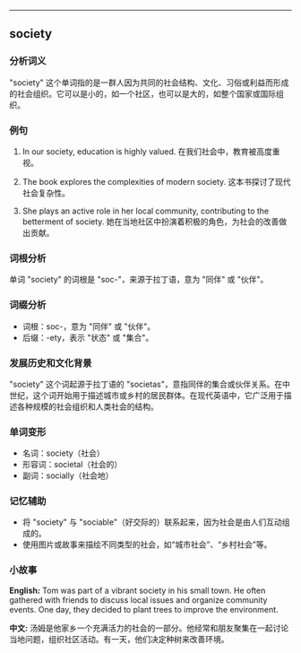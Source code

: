 
---------------
## society
### 分析词义
"society" 这个单词指的是一群人因为共同的社会结构、文化、习俗或利益而形成的社会组织。它可以是小的，如一个社区，也可以是大的，如整个国家或国际组织。

### 例句
1. In our society, education is highly valued.
   在我们社会中，教育被高度重视。

2. The book explores the complexities of modern society.
   这本书探讨了现代社会复杂性。

3. She plays an active role in her local community, contributing to the betterment of society.
   她在当地社区中扮演着积极的角色，为社会的改善做出贡献。

### 词根分析
单词 "society" 的词根是 "soc-"，来源于拉丁语，意为 "同伴" 或 "伙伴"。

### 词缀分析
- 词根：soc-，意为 "同伴" 或 "伙伴"。
- 后缀：-ety，表示 "状态" 或 "集合"。

### 发展历史和文化背景
"society" 这个词起源于拉丁语的 "societas"，意指同伴的集合或伙伴关系。在中世纪，这个词开始用于描述城市或乡村的居民群体。在现代英语中，它广泛用于描述各种规模的社会组织和人类社会的结构。

### 单词变形
- 名词：society（社会）
- 形容词：societal（社会的）
- 副词：socially（社会地）

### 记忆辅助
- 将 "society" 与 "sociable"（好交际的）联系起来，因为社会是由人们互动组成的。
- 使用图片或故事来描绘不同类型的社会，如“城市社会”、“乡村社会”等。

### 小故事
**English:**
Tom was part of a vibrant society in his small town. He often gathered with friends to discuss local issues and organize community events. One day, they decided to plant trees to improve the environment.

**中文:**
汤姆是他家乡一个充满活力的社会的一部分。他经常和朋友聚集在一起讨论当地问题，组织社区活动。有一天，他们决定种树来改善环境。


